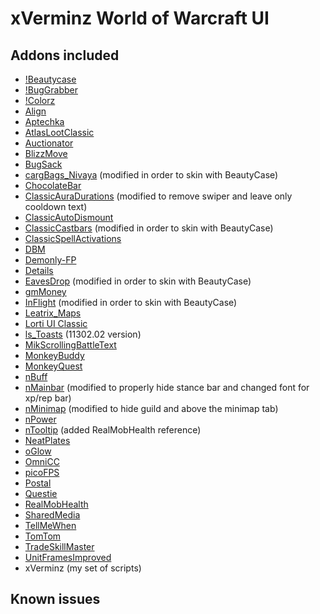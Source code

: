 # xVerminz World of Warcraft UI

## Addons included

- [!Beautycase](https://www.wowinterface.com/downloads/info19675-Beautycase.html)
- [!BugGrabber](https://www.wowinterface.com/downloads/info23141-BugGrabber.html)
- [!Colorz](https://github.com/lithammer/NeavUI/tree/master/Interface/AddOns/!Colorz)
- [Align](https://www.wowinterface.com/downloads/info6153-Align.html)
- [Aptechka](https://www.wowinterface.com/downloads/info25050-AptechkaClassic.html)
- [AtlasLootClassic](https://www.wowinterface.com/downloads/info25185-AtlasLootClassic.html)
- [Auctionator](https://www.wowinterface.com/downloads/info24958-AuctionatorClassicquickfix.html)
- [BlizzMove](https://www.wowinterface.com/downloads/info25092-BlizzMoveClassic.html)
- [BugSack](https://www.wowinterface.com/downloads/info5995-BugSack.html)
- [cargBags_Nivaya](https://www.wowinterface.com/downloads/info22329-cargBagsNivayaRealUIstandalone.html) (modified in order to skin with BeautyCase)
- [ChocolateBar](https://www.wowinterface.com/downloads/info12326-ChocolateBarBrokerDisplay.html)
- [ClassicAuraDurations](https://www.wowinterface.com/downloads/info25006-ClassicAuraDurations.html) (modified to remove swiper and leave only cooldown text)
- [ClassicAutoDismount](https://www.wowinterface.com/downloads/info25010-ClassicAutoDismount.html)
- [ClassicCastbars](https://www.wowinterface.com/downloads/info24925-ClassicCastbars.html) (modified in order to skin with BeautyCase)
- [ClassicSpellActivations](https://www.wowinterface.com/downloads/info25000-ClassicSpellActivations.html)
- [DBM](https://www.wowinterface.com/downloads/info24921-DeadlyBossMods-Classic.html)
- [Demonly-FP](https://www.wowinterface.com/downloads/info25273-DemonlysFlightMasterMap.html)
- [Details](https://www.wowinterface.com/downloads/info25068-DetailsDamageMeterClassic.html)
- [EavesDrop](https://www.curseforge.com/wow/addons/eavesdropclassic/files) (modified in order to skin with BeautyCase)
- [gmMoney](https://www.wowinterface.com/downloads/info16245-gMoney.html)
- [InFlight](https://www.wowinterface.com/downloads/info25202-InFlightClassic.html) (modified in order to skin with BeautyCase)
- [Leatrix_Maps](https://www.curseforge.com/wow/addons/leatrix-maps-classic)
- [Lorti UI Classic](https://github.com/Chordsy/Lorti-UI-Classic)
- [ls_Toasts](https://www.curseforge.com/wow/addons/ls-toasts/files) (11302.02 version)
- [MikScrollingBattleText](https://www.wowinterface.com/downloads/info24962-MikScrollingBattleTextClassicquickfix.html)
- [MonkeyBuddy](https://www.wowinterface.com/downloads/info25136-MonkeyBuddyClassic.html)
- [MonkeyQuest](https://www.wowinterface.com/downloads/info25137-MonkeyQuestClassic.html)
- [nBuff](https://github.com/L3n1n/NeavUI-Classic)
- [nMainbar](https://github.com/L3n1n/NeavUI-Classic) (modified to properly hide stance bar and changed font for xp/rep bar)
- [nMinimap](https://github.com/L3n1n/NeavUI-Classic) (modified to hide guild and above the minimap tab)
- [nPower](https://github.com/L3n1n/NeavUI-Classic)
- [nTooltip](https://github.com/L3n1n/NeavUI-Classic) (added RealMobHealth reference)
- [NeatPlates](https://www.curseforge.com/wow/addons/neatplates)
- [oGlow](https://www.wowinterface.com/downloads/info25098-oGlowClassic.html)
- [OmniCC](https://www.wowinterface.com/downloads/info24989-OmniCCClassic.html)
- [picoFPS](https://www.wowinterface.com/downloads/info10240-picoFPS.html)
- [Postal](https://www.wowinterface.com/downloads/info25366-Postal_Classic.html)
- [Questie](https://www.wowinterface.com/downloads/info24994-Questie.html)
- [RealMobHealth](https://www.wowinterface.com/downloads/info24924-RealMobHealth.html)
- [SharedMedia](https://www.curseforge.com/wow/addons/sharedmedia)
- [TellMeWhen](https://www.wowinterface.com/downloads/info25152-TellMeWhenClassic.html)
- [TomTom](https://www.wowinterface.com/downloads/info7032-TomTom.html)
- [TradeSkillMaster](https://www.tradeskillmaster.com/)
- [UnitFramesImproved](https://www.wowisclassic.com/en/addons/unitframesimproved/)
- xVerminz (my set of scripts)

## Known issues


